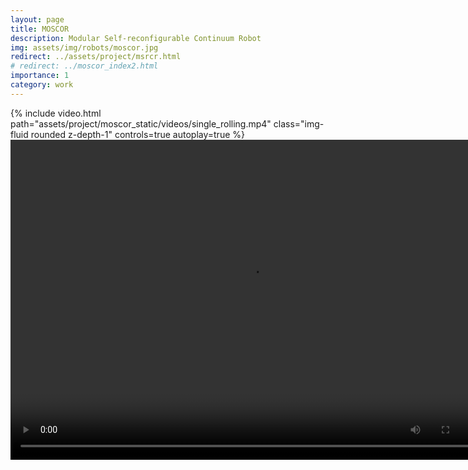 ```yaml
---
layout: page
title: MOSCOR
description: Modular Self-reconfigurable Continuum Robot
img: assets/img/robots/moscor.jpg
redirect: ../assets/project/msrcr.html
# redirect: ../moscor_index2.html
importance: 1
category: work
---
```


<div class="row mt-3">
    <div class="col-sm mt-3 mt-md-0">
        {% include video.html path="assets/project/moscor_static/videos/single_rolling.mp4" class="img-fluid rounded z-depth-1" controls=true autoplay=true %}
    </div>
    <div class="col-sm mt-3 mt-md-0">
        <video autoplay="autoplay" loop="loop" width="768" height="512">
            <source src="/assets/project/moscor_static/videos/single_rolling.mp4" type="video/mp4">
        </video>
    </div>
</div>

